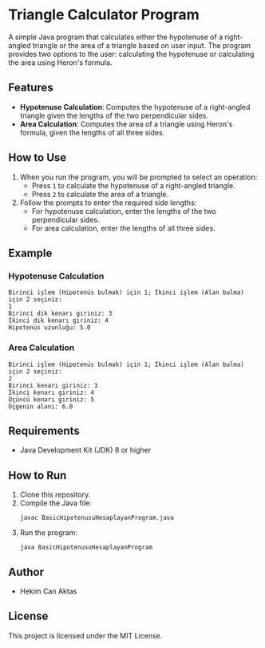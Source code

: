 # Triangle Calculator Program

A simple Java program that calculates either the hypotenuse of a right-angled triangle or the area of a triangle based on user input. The program provides two options to the user: calculating the hypotenuse or calculating the area using Heron's formula.

## Features
- **Hypotenuse Calculation**: Computes the hypotenuse of a right-angled triangle given the lengths of the two perpendicular sides.
- **Area Calculation**: Computes the area of a triangle using Heron's formula, given the lengths of all three sides.

## How to Use
1. When you run the program, you will be prompted to select an operation:
   - Press `1` to calculate the hypotenuse of a right-angled triangle.
   - Press `2` to calculate the area of a triangle.
2. Follow the prompts to enter the required side lengths:
   - For hypotenuse calculation, enter the lengths of the two perpendicular sides.
   - For area calculation, enter the lengths of all three sides.

## Example

### Hypotenuse Calculation
```
Birinci işlem (Hipotenüs bulmak) için 1; İkinci işlem (Alan bulma) için 2 seçiniz:
1
Birinci dik kenarı giriniz: 3
İkinci dik kenarı giriniz: 4
Hipotenüs uzunluğu: 5.0
```

### Area Calculation
```
Birinci işlem (Hipotenüs bulmak) için 1; İkinci işlem (Alan bulma) için 2 seçiniz:
2
Birinci kenarı giriniz: 3
İkinci kenarı giriniz: 4
Üçüncü kenarı giriniz: 5
Üçgenin alanı: 6.0
```

## Requirements
- Java Development Kit (JDK) 8 or higher

## How to Run
1. Clone this repository.
2. Compile the Java file:
   ```
   javac BasicHipotenusuHesaplayanProgram.java
   ```
3. Run the program:
   ```
   java BasicHipotenusuHesaplayanProgram
   ```

## Author
- Hekim Can Aktas

## License
This project is licensed under the MIT License.

